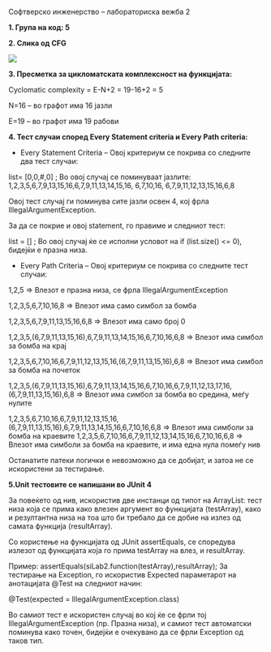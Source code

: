 Софтверско инженерство – лабораториска вежба 2

**1. Група на код: 5**

**2. Слика од CFG**

<img src="https://drive.google.com/file/d/1V8NfO_nvbB6WMCOLpDCfKyV31-9qDLUZ/view?usp=sharing">

**3. Пресметка за цикломатската комплексност на функцијата:**

Cyclomatic complexity = E-N+2  = 19-16+2 = 5

N=16 – во графот има 16 јазли

E=19 – во графот има 19 рабови

**4. Тест случаи според Every Statement criteria и Every Path criteria:**

- Every Statement Criteria – Овој критериум се покрива со следните два тест случаи:

list= [0,0,#,0] ; Во овој случај се поминуваат јазлите: 1,2,3,5,6,7,9,13,15,16,6,7,9,11,13,14,15,16, 6,7,10,16, 6,7,9,11,12,13,15,16,6,8

Овој тест случај ги поминува сите јазли освен 4, кој фрла IllegalArgumentException.

За да се покрие и овој statement, го правиме и следниот тест:

list = [] ; Во овој случај ќе се исполни условот на if (list.size() <= 0), бидејќи е празна низа.

- Every Path Criteria – Овој критериум се покрива со следните тест случаи:

1,2,5 => Влезот е празна низа, се фрла IllegalArgumentException

1,2,3,5,6,7,10,16,8 => Влезот има само симбол за бомба

1,2,3,5,6,7,9,11,13,15,16,6,8 => Влезот има само број 0

1,2,3,5,(6,7,9,11,13,15,16),6,7,9,11,13,14,15,16,6,7,10,16,6,8 => Влезот има симбол за бомба на крај

1,2,3,5,6,7,10,16,6,7,9,11,12,13,15,16,(6,7,9,11,13,15,16),6,8 => Влезот има симбол за бомба на почеток

1,2,3,5,(6,7,9,11,13,15,16),6,7,9,11,13,14,15,16,6,7,10,16,6,7,9,11,12,13,17,16,(6,7,9,11,13,15,16),6,8 => Влезот има симбол за бомба во средина, меѓу нулите

1,2,3,5,6,7,10,16,6,7,9,11,12,13,15,16,(6,7,9,11,13,15,16),6,7,9,11,13,14,15,16,6,7,10,16,6,8 => Влезот има симболи за бомба на краевите
1,2,3,5,6,7,10,16,6,7,9,11,12,13,14,15,16,6,7,10,16,6,8 => Влезот има симболи за бомба на краевите, и има една нула помеѓу нив

Останатите патеки логички е невозможно да се добијат, и затоа не се искористени за тестирање.

**5.Unit тестовите се напишани во JUnit 4**

За повеќето од нив, искористив две инстанци од типот на ArrayList: тест низа која се прима како влезен аргумент во функцијата (testArray), како и резултантна низа на тоа што би требало да се добие на излез од самата функција (resultArray).

Со користење на функцијата од JUnit assertEquals, се споредува излезот од функцијата која го прима testArray  на влез, и resultArray.

Пример: assertEquals(siLab2.function(testArray),resultArray);
За тестирање на Exception, го искористив Expected параметарот на анотацијата @Test на следниот начин:

@Test(expected = IllegalArgumentException.class)

Во самиот тест е искористен случај во кој ќе се фрли тој IllegalArgumentException (пр. Празна низа), и самиот тест автоматски поминува како точен, бидејќи е очекувано да се фрли Exception од таков тип.
